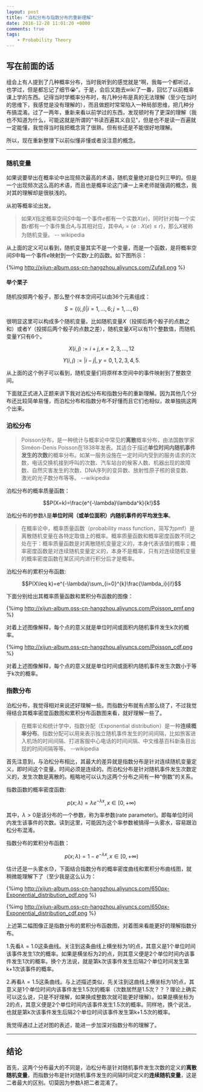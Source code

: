 ```yaml
---
layout: post
title: "泊松分布与指数分布的重新理解"
date: 2016-12-28 11:01:20 +0800
comments: true
tags:
    - Probability Theory
---
```


## 写在前面的话

组会上有人提到了几种概率分布，当时我听到的感觉就是“啊，我每一个都听过，也学过，但是都忘记了细节😭”。于是，会后又跑去wiki了一番，回忆了以前概率课上学的东西。记得当时学概率分布时，有几种分布是真的无法理解（至少在当时的思维下，我感觉是没有理解的），而且做题时常常陷入一种局部思维，把几种分布搞混淆。过了一两年，重新来看以前学过的东西，发现顿时有了更深的理解（我也不知道为什么，可能这就是所谓的“书读百遍其义自见”，但是也不是读一百遍就一定能懂，我觉得当时我把概念背了很熟，但有些还是不能很好地理解。

所以，现在重新整理下以前似懂非懂或者没注意的概念。

---
<!--more-->

### 随机变量

如果说要举出在概率论中出现频次最高的术语，随机变量绝对是位列三甲的。但是一个出现频次这么高的术语，而且也是概率论这门课一上来老师就强调的概念，我对其的理解却是很肤浅的。

从初等概率论出发。

>如果$X$指定概率空间$S$中每一个事件$e$都有一个实数$X(e)$，同时针对每一个实数$r$都有一个事件集合$A_r$与其相对应，其中$A_r=\{e:X(e)\leq r\}$，那么$X$被称为随机变量。 -- wikipedia

从上面的定义可以看到，随机变量其实不是一个变量，而是一个函数，是将概率空间$S$中每一个事件$e$映射到一个实数$r$上的函数。如下图所示：

{%img http://xijun-album.oss-cn-hangzhou.aliyuncs.com/Zufall.png %}

#### 举个栗子

随机投掷两个骰子，那么整个样本空间可以由36个元素组成：

$$S=\{(i,j)|i=1,...,6;j=1,...,6\}$$

很明显这里可以构成多个随机变量。比如随机变量$X$（投掷后两个骰子的点数之和）或者$Y$（投掷后两个骰子的点数之差），随机变量$X$可以有11个整数值，而随机变量$Y$只有6个。

$$X(i,j):=i+j,x=2,3,...,12$$

$$Y(i,j):=|i-j|,y=0,1,2,3,4,5.$$

从上面的这个例子可以看到，随机变量们将原样本空间中的事件映射到了整数空间。


下面就正式进入正题来讲下我对泊松分布和指数分布的重新理解。因为其他几个分布还比较简单易懂，而泊松分布和指数分布不好懂而且它们也相似，故单独挑这两个出来。

### 泊松分布

>Poisson分布，是一种统计与概率论中常见的**离散**概率分布，由法国数学家Siméon-Denis Poisson在1838年发表。其适合于描述**单位时间内随机事件发生的次数**的概率分布。如某一服务设施在一定时间内受到的服务请求的次数，电话交换机接到呼叫的次数、汽车站台的候客人数、机器出现的故障数、自然灾害发生的次数、DNA序列的变异数、放射性原子核的衰变数、激光的光子数分布等等。 --wikipedia

泊松分布的概率质量函数：

$$P(X=k)=\frac{e^{-\lambda}\lambda^k}{k!}$$

泊松分布的参数$\lambda$是**单位时间（或单位面积）内随机事件的平均发生率**。

>在概率论中，概率质量函数（probability mass function，简写为pmf）是离散随机变量在各特定取值上的概率。概率质量函数和概率密度函数不同之处在于：概率质量函数是对离散随机变量定义的，本身代表该值的概率；概率密度函数是对连续随机变量定义的，本身不是概率，只有对连续随机变量的概率密度函数在某区间内进行积分后才是概率。

泊松分布的累积分布函数:

$$P(X\leq k)=e^{-\lambda}\sum_{i=0}^{k}\frac{\lambda_i}{i!}$$

下面分别给出其概率质量函数和累积分布函数的图像：

{%img http://xijun-album.oss-cn-hangzhou.aliyuncs.com/Poisson_pmf.png %}

对着上述图像解释，每个点的意义就是单位时间或面积内随机事件发生k次的概率。

{%img http://xijun-album.oss-cn-hangzhou.aliyuncs.com/Poisson_cdf.png %}

对着上述图像解释，每个点的意义就是单位时间或面积内随机事件发生次数小于等于k次的概率。

### 指数分布

泊松分布，我觉得相对来说还好理解一些。而指数分布就有点那么绕了，不过我觉得结合其概率密度函数图和累积分布函数图来看，就好理解一些了。

>在概率论和统计学中，指数分配（Exponential distribution）是一种**连续概率分布**。指数分配可以用来表示独立随机事件发生的时间间隔，比如旅客进入机场的时间间隔、打进客服中心电话的时间间隔、中文维基百科新条目出现的时间间隔等等。  --wikipedia

首先注意到，与泊松分布相比，其最大的差异就是指数分布是针对连续随机变量定义，即时间这个变量。时间必须是连续的。而泊松分布是针对随机事件发生次数定义的，发生次数是离散的。粗略地可以认为这两个分布之间有一种“倒数”的关系。

指数函数的概率密度函数:

$$p(x;\lambda)=\lambda e^{-\lambda x},x \in [0,+\infty)$$

其中，$\lambda > 0$是该分布的一个参数，称为率参数(rate parameter)。即每单位时间内发生该事件的次数。读到这里，可能因为这个率参数被搞得一头雾水，容易跟泊松分布混淆。

指数分布的累积分布函数：

$$p(x;\lambda)=1- e^{-\lambda x},x \in [0,+\infty)$$

估计还是一头雾水😓，下面结合指数分布的概率密度曲线和累积分布曲线图，就稍微能理解下了（至少我是这么认为：

{%img http://xijun-album.oss-cn-hangzhou.aliyuncs.com/650px-Exponential_distribution_pdf.png %}



{%img http://xijun-album.oss-cn-hangzhou.aliyuncs.com/650px-Exponential_distribution_cdf.png %}

上述第二幅图像正是指数分布的累积分布函数图，对着图来看能更好的理解指数分布。

1.先看$\lambda=1.0$这条曲线。关注到这条曲线上横坐标为1的点，其意义是1个单位时间该事件发生1次的概率。如果是横坐标为2的点，则其意义便是2个单位时间内该事件发生1次的概率。换个方法说，就是第k次该事件发生后隔2个单位时间发生第k+1次该事件的概率。

2.再看$\lambda=1.5$这条曲线。与上述描述类似，先关注到这曲线上横坐标为1的点，其意义是1个单位时间内该事件发生1.5次的概率（次数居然是1.5次？？？理论上确实可以这么说，只是不好理解，如果换成整数次就可能更好理解）。如果是横坐标为2的点，其意义便是2个单位时间内该事件发生1.5次的概率。同样地，换个说法，也就是第k次该事件发生后隔2个单位时间该事件发生第k+1.5次的概率。

我觉得通过上述对图的表述，能进一步加深对指数分布的理解了。

----

## 结论

首先，这两个分布最大的不同是，泊松分布是针对随机事件发生次数的定义的**离散随机变量**，而指数分布是针对随机事件发生的间隔时间定义的**连续随机变量**，这是二者最大的区别。切莫因为参数$\lambda$把二者混淆了。

